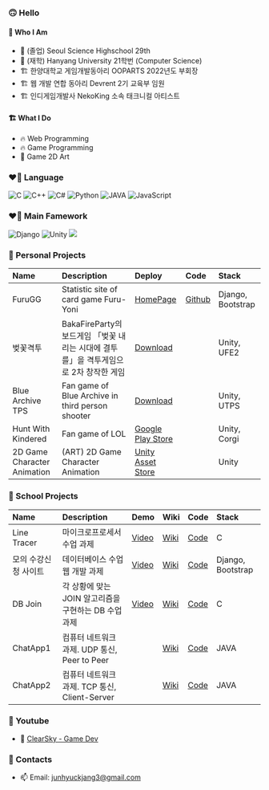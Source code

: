 ### 🙃 Hello
#### 🍰 Who I Am
- 🏫 (졸업) Seoul Science Highschool 29th
- 🏫 (재학) Hanyang University 21학번 (Computer Science)
- 🏗 한양대학교 게임개발동아리 OOPARTS 2022년도 부회장
- 🏗 웹 개발 연합 동아리 Devrent 2기 교육부 임원
- 🏗 인디게임개발사 NekoKing 소속 태크니컬 아티스트

#### 🏗️ What I Do
- 🔥 Web Programming
- 🔥 Game Programming
- 🦄 Game 2D Art

### ❤️‍🔥  Language
![C](https://img.shields.io/badge/c-00599C?style=for-the-badge&logo=c%2B%2B&logoColor=white)
![C++](https://img.shields.io/badge/c++-00599C?style=for-the-badge&logo=c%2B%2B&logoColor=white)
![C#](https://img.shields.io/badge/c%23-00599C?style=for-the-badge&logo=c%2B%2B&logoColor=white)
![Python](https://img.shields.io/badge/python-3670A0?style=for-the-badge&logo=python&logoColor=white)
![JAVA](https://img.shields.io/badge/java-007396?style=for-the-badge&logo=java&logoColor=white)
![JavaScript](https://img.shields.io/badge/javascript-F7DF1E?style=for-the-badge&logo=javascript&logoColor=black)

### ❤️‍🔥  Main Famework
![Django](https://img.shields.io/badge/django-092E20?style=for-the-badge&logo=django&logoColor=white)
![Unity](https://img.shields.io/badge/unity-%23000000.svg?style=for-the-badge&logo=unity&logoColor=white)
<img src="https://img.shields.io/badge/docker-2496ed?style=for-the-badge&logo=docker&logoColor=white">


### 🔭 Personal Projects
| Name      | Description   |  Deploy |  Code   |  Stack   |
|:----------|:--------------|:----------------|:----------------|:----------------|
|FuruGG| Statistic site of card game Furu-Yoni | [HomePage](https://furugg.pythonanywhere.com/)|[Github](https://github.com/ClearSky-S/FuruYoniStatistics)| Django, Bootstrap|
|벚꽃격투| BakaFireParty의 보드게임 「벚꽃 내리는 시대에 결투를」을 격투게임으로 2차 창작한 게임 | [Download](https://clearsky-s.github.io/SakuraBattle/)|| Unity, UFE2|
|Blue Archive TPS|Fan game of Blue Archive in third person shooter|[Download](https://clearsky-s.github.io/BlueArchiveTPSHompage/)||Unity, UTPS|
|Hunt With Kindered|Fan game of LOL|[Google Play Store](https://play.google.com/store/apps/details?id=com.ClearSky.HuntwithClearSky)||Unity, Corgi|
|2D Game Character Animation|(ART) 2D Game Character Animation |[Unity Asset Store](https://assetstore.unity.com/publishers/45049/)| |Unity|

### 🏫 School Projects

| Name      | Description   |  Demo  | Wiki   |  Code   |  Stack   |
|:----------|:--------------|:----------------|:----------------|:----------------|:----------------|
| Line Tracer | 마이크로프로세서 수업 과제 |[Video](https://www.youtube.com/watch?v=tG2H22r_DA0&list=PLeoOt965xRBgCPeq2Llw-d_8kR3BetaqK&index=1&ab_channel=ClearSky-GameDev)| [Wiki](https://github.com/ClearSky-S/line_tracer/blob/main/Linetracer%20wiki.pdf)|[Code](https://github.com/ClearSky-S/line_tracer)|C|
|모의 수강신청 사이트| 데이터베이스 수업 웹 개발 과제|[Video](https://www.youtube.com/watch?v=gDX0q8jRSWA&list=PLeoOt965xRBgCPeq2Llw-d_8kR3BetaqK&index=2&ab_channel=ClearSky-GameDev)|[Wiki](https://github.com/ClearSky-S/sugang/raw/main/wiki/wiki.pdf)|[Code](https://github.com/ClearSky-S/sugang)|Django, Bootstrap|
|DB Join| 각 상황에 맞는 JOIN 알고리즘을 구현하는 DB 수업 과제|[Video](https://www.youtube.com/watch?v=dKBwS16qb4A&ab_channel=ClearSky-GameDev)|[Wiki](https://github.com/ClearSky-S/DBJoin/tree/main/Wiki)|[Code](https://github.com/ClearSky-S/DBJoin)|C|
|ChatApp1|컴퓨터 네트워크 과제. UDP 통신, Peer to Peer| |[Wiki](https://github.com/ClearSky-S/ChatApp_UDP_P2P_/tree/main/Wiki)|[Code](https://github.com/ClearSky-S/ChatApp_UDP_P2P_)|JAVA|
|ChatApp2|컴퓨터 네트워크 과제. TCP 통신, Client-Server| |[Wiki](https://github.com/ClearSky-S/ChatApp_TCP_ClientServer/tree/main/Wiki)|[Code](https://github.com/ClearSky-S/ChatApp_TCP_ClientServer)|JAVA|

### 🔭 Youtube
- 🦄 [ClearSky - Game Dev](https://www.youtube.com/channel/UCooqunOsKx8LD5xyl7M_2-A)


### 📮 Contacts
- 📫 Email: junhyuckjang3@gmail.com

